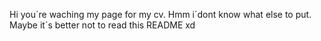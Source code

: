 Hi you´re waching my page for my cv.
Hmm i´dont know what else to put.
Maybe it´s better not to read this README xd 

